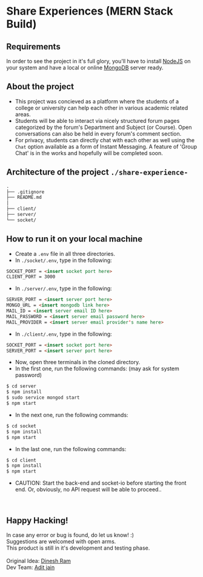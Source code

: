 # Share Experiences (MERN Stack Build)

## Requirements

In order to see the project in it's full glory, you'll have to install <a href='https://nodejs.org/en/'>NodeJS</a> on your system and have a local or online <a href='https://www.mongodb.com/'>MongoDB</a> server ready.

## About the project

- This project was concieved as a platform where the students of a college or university can help each other in various academic related areas.<br />
- Students will be able to interact via nicely structured forum pages categorized by the forum's Department and Subject (or Course). Open conversations can also be held in every forum's comment section.<br />
- For privacy, students can directly chat with each other as well using the ``Chat`` option available as a form of Instant Messaging. A feature of 'Group Chat' is in the works and hopefully will be completed soon.
<!-- - The 'Admins' of the website will be able to censor the unrequired posts as well. -->

## Architecture of the project ``./share-experience-``

```html
.
├── .gitignore
├── README.md
│
├── client/
├── server/
└── socket/
```

## How to run it on your local machine
- Create a ``.env`` file in all three directories.
- In ``./socket/.env``, type in the following:
```html
SOCKET_PORT = <insert socket port here>
CLIENT_PORT = 3000
```
- In ``./server/.env``, type in the following:
```html
SERVER_PORT = <insert server port here>
MONGO_URL = <insert mongodb link here>
MAIL_ID = <insert server email ID here>
MAIL_PASSWORD = <insert server email password here>
MAIL_PROVIDER = <insert server email provider's name here>
```
- In ``./client/.env``, type in the following:
```html
SOCKET_PORT = <insert socket port here>
SERVER_PORT = <insert server port here>
```
- Now, open three terminals in the cloned directory.
- In the first one, run the following commands: (may ask for system password)
```sh
$ cd server
$ npm install
$ sudo service mongod start
$ npm start
```
- In the next one, run the following commands:
```sh
$ cd socket
$ npm install
$ npm start
```
- In the last one, run the following commands:
```sh
$ cd client
$ npm install
$ npm start
```
- CAUTION: Start the back-end and socket-io before starting the front end. Or, obviously, no API request will be able to proceed..
<!-- - If you want, you can change the port and mongo DB url in the appropriate locations. -->
<br />

## Happy Hacking!
In case any error or bug is found, do let us know! :)<br />
Suggestions are welcomed with open arms.<br />
This product is still in it's development and testing phase.<br /><br />
Original Idea: <a href='https://github.com/dinesh-cpu' target='_blank'>Dinesh Ram</a><br />
Dev Team: <a href='https://github.com/Jadit19' target = '_blank'>Adit jain</a>

